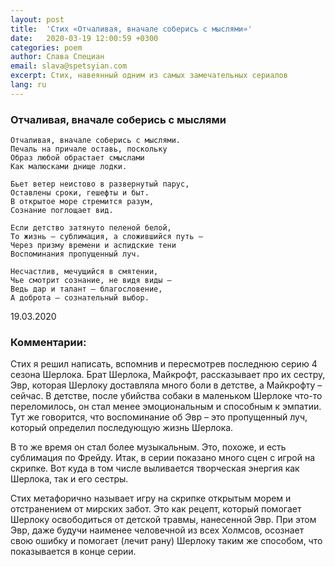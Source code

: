 ```yaml
---
layout: post
title:  'Стих «Отчаливая, вначале соберись с мыслями»'
date:   2020-03-19 12:00:59 +0300
categories: poem
author: Слава Специан
email: slava@spetsyian.com
excerpt: Стих, навеянный одним из самых замечательных сериалов
lang: ru
---
```



### Отчаливая, вначале соберись с мыслями

~~~
Отчаливая, вначале соберись с мыслями.
Печаль на причале оставь, поскольку
Образ любой обрастает смыслами
Как малюсками днище лодки.

Бьет ветер неистово в развернутый парус,
Оставлены сроки, гешефты и быт.
В открытое море стремится разум,
Сознание поглощает вид.

Если детство затянуто пеленой белой, 
То жизнь – сублимация, а сложившийся путь –
Через призму времени и аспидские тени 
Воспоминания пропущенный луч.

Несчастлив, мечущийся в смятении,
Чье смотрит сознание, не видя виды –
Ведь дар и талант – благословение,
А доброта – сознательный выбор.
~~~

19.03.2020

### Комментарии:

Стих я решил написать, вспомнив и пересмотрев последнюю серию 4 сезона Шерлока. Брат Шерлока, Майкрофт, рассказывает про их сестру, Эвр, которая Шерлоку доставляла много боли в детстве, а Майкрофту – сейчас. В детстве, после убийства собаки в маленьком Шерлоке что-то переломилось, он стал менее эмоциональным и способным к эмпатии. Тут же говорится, что воспоминание об Эвр – это пропущенный луч, который определил последующую жизнь Шерлока. 

В то же время он стал более музыкальным. Это, похоже, и есть сублимация по Фрейду. Итак, в серии показано много сцен с игрой на скрипке. Вот куда в том числе выливается творческая энергия как Шерлока, так и его сестры. 

Стих метафорично называет игру на скрипке открытым морем и отстранением от мирских забот. Это как рецепт, который помогает Шерлоку освободиться от детской травмы, нанесенной Эвр. При этом Эвр, даже будучи наименее человечной из всех Холмсов, осознает свою ошибку и помогает (лечит рану) Шерлоку таким же способом, что показывается в конце серии. 
